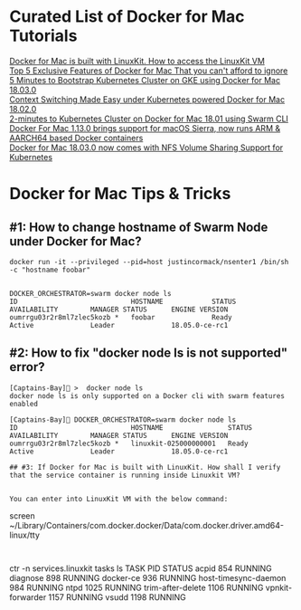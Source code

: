 # Curated List of Docker for Mac Tutorials


[Docker for Mac is built with LinuxKit. How to access the LinuxKit VM]()<br>
[Top 5 Exclusive Features of Docker for Mac That you can't afford to ignore](http://collabnix.com/top-5-exclusive-features-of-docker-for-mac-that-you-cant-afford-to-miss/)<br>
[5 Minutes to Bootstrap Kubernetes Cluster on GKE using Docker for Mac 18.03.0](http://collabnix.com/bootstrapping-kubernetes-cluster-using-docker-for-mac-18-03-0-ce-edition/)<br>
[Context Switching Made Easy under Kubernetes powered Docker for Mac 18.02.0](http://collabnix.com/namespace-context-toggling-made-easy-under-docker-for-mac-18-02-release/)<br>
[2-minutes to Kubernetes Cluster on Docker for Mac 18.01 using Swarm CLI](http://collabnix.com/running-kubernetes-cluster-on-docker-for-mac-18-01-using-swarm-cli/)<br>
[Docker For Mac 1.13.0 brings support for macOS Sierra, now runs ARM & AARCH64 based Docker containers](http://collabnix.com/running-docker-engine-1-13-0-on-apple-mac-os-x-sierra/)<br>
[Docker for Mac 18.03.0 now comes with NFS Volume Sharing Support for Kubernetes](https://github.com/ajeetraina/docker101/blob/master/for-mac/nfs/README.md)<br>

# Docker for Mac Tips & Tricks

## #1: How to change hostname of Swarm Node under Docker for Mac?

```
docker run -it --privileged --pid=host justincormack/nsenter1 /bin/sh -c "hostname foobar"
```

```

DOCKER_ORCHESTRATOR=swarm docker node ls
ID                            HOSTNAME            STATUS              AVAILABILITY        MANAGER STATUS      ENGINE VERSION
oumrrgu03r2r8ml7zlec5kozb *   foobar              Ready               Active              Leader              18.05.0-ce-rc1
```

## #2: How to fix "docker node ls is not supported" error?

```
[Captains-Bay]🚩 >  docker node ls
docker node ls is only supported on a Docker cli with swarm features enabled
```
```
[Captains-Bay]🚩 DOCKER_ORCHESTRATOR=swarm docker node ls
ID                            HOSTNAME                STATUS              AVAILABILITY        MANAGER STATUS      ENGINE VERSION
oumrrgu03r2r8ml7zlec5kozb *   linuxkit-025000000001   Ready               Active              Leader              18.05.0-ce-rc1
```
```
## #3: If Docker for Mac is built with LinuxKit. How shall I verify that the service container is running inside Linuxkit VM?


You can enter into LinuxKit VM with the below command:

```
screen ~/Library/Containers/com.docker.docker/Data/com.docker.driver.amd64-linux/tty

```


```
ctr -n services.linuxkit tasks ls
TASK                    PID     STATUS
acpid                   854     RUNNING
diagnose                898     RUNNING
docker-ce               936     RUNNING
host-timesync-daemon    984     RUNNING
ntpd                    1025    RUNNING
trim-after-delete       1106    RUNNING
vpnkit-forwarder        1157    RUNNING
vsudd                   1198    RUNNING
```
